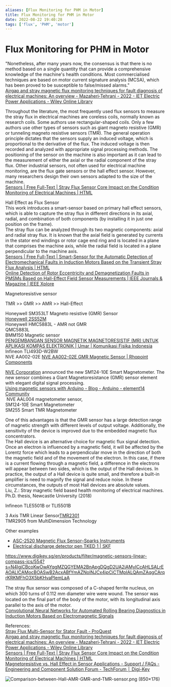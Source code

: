 ```yaml
---
aliases: [Flux Monitoring for PHM in Motor]
title: Flux Monitoring for PHM in Motor
date: 2022-08-22 19:40:28
tags: ['flux', 'PHM', 'motor']
---
```


# Flux Monitoring for PHM in Motor

"Nonetheless, after many years now, the consensus is that there is no method based on a single quantity that can provide a comprehensive knowledge of the machine's health conditions. Most commercialised techniques are based on motor current signature analysis (MCSA), which has been proved to be susceptible to false/missed alarms."  
[Airgap and stray magnetic flux monitoring techniques for fault diagnosis of electrical machines: An overview - Mazaheri‐Tehrani - 2022 - IET Electric Power Applications - Wiley Online Library](https://ietresearch.onlinelibrary.wiley.com/doi/full/10.1049/elp2.12157)

Throughout the literature, the most frequently used flux sensors to measure the stray flux in electrical machines are coreless coils, normally known as research coils. Some authors use rectangular-shaped coils. Only a few authors use other types of sensors such as giant magneto resistive (GMR) or tunneling magneto resistive sensors (TMR). The general operation principle dictates that the sensors supply an induced voltage, which is proportional to the derivative of the flux. The induced voltage is then recorded and analyzed with appropriate signal processing methods. The positioning of the sensor on the machine is also important as it can lead to the measurement of either the axial or the radial component of the stray flux. Other industrial sensors, not often used for electrical machine monitoring, are the flux gate sensors or the hall effect sensor. However, many researchers design their own sensors adapted to the size of the machine.  
[Sensors | Free Full-Text | Stray Flux Sensor Core Impact on the Condition Monitoring of Electrical Machines | HTML](https://www.mdpi.com/1424-8220/20/3/749/htm)

Hall Effect as Flux Sensor  
This work introduces a smart-sensor based on primary hall effect sensors, which is able to capture the stray flux in different directions in its axial, radial, and combination of both components (by installing it in just one position on the frame).  
The stray flux can be analyzed through its two magnetic components: axial and radial stray flux. It is known that the axial field is generated by currents in the stator end windings or rotor cage end ring and is located in a plane that comprises the machine axis, while the radial field is located in a plane perpendicular to the machine axis.  
[Sensors | Free Full-Text | Smart-Sensor for the Automatic Detection of Electromechanical Faults in Induction Motors Based on the Transient Stray Flux Analysis | HTML](https://www.mdpi.com/1424-8220/20/5/1477/htm)  
[Online Detection of Rotor Eccentricity and Demagnetization Faults in PMSMs Based on Hall-Effect Field Sensor Measurements | IEEE Journals & Magazine | IEEE Xplore](https://ieeexplore.ieee.org/abstract/document/8576624?casa_token=spLnl5RFSgsAAAAA:tLIav17BBuwRz458F3twAPtEsOfU2uqOGJ9kK_-sBZN9OfOfmZv-vQpE61dkUvu39xO9udN-zvud6kc)

Magnetoresistive sensor

TMR >> GMR >> AMR >> Hall-Effect

Honeywell SM353LT Magneto resistive (GMR) Sensor  
[Honeywell 2SS52M](https://www.element14.com/community/view-product.jspa?fsku=3111519&nsku=48F2833&COM=noscript)  
Honeywell HMC5883L - AMR not GMR  
QMC5883L  
BMM150 Magnetic sensor  
[PENGEMBANGAN SENSOR MAGNETIK MAGNETORESISTIF (MR) UNTUK APLIKASI KOMPAS ELEKTRONIK | Umar | Komunikasi Fisika Indonesia](https://kfi.ejournal.unri.ac.id/index.php/JKFI/article/view/2919)  
Infineon TLI493D-W2BW  
NVE AA002-02E [NVE AA002-02E GMR Magnetic Sensor | Rhopoint Components](https://www.rhopointcomponents.com/product/sensors/magnetic-sensors/gmr-magnetic-sensors/nve-aa002-02e/#:~:text=Description-,Description,and%20unparalleled%20magnetic%20sensing%20capabilities.)

[NVE Corporation](https://www.nve.com/) announced the new SM124-10E Smart Magnetometer. The new sensor combines a Giant Magnetoresistance (GMR) sensor element with elegant digital signal processing.  
[Using magnetic sensors with Arduino - Blog - Arduino - element14 Community](https://community.element14.com/products/arduino/b/blog/posts/using-magnetic-sensors-with-arduino)  
 NVE AAL004 magnetometer sensor,  
 SM124-10E Smart Magnetometer  
 SM255 Smart TMR Magnetometer

One of this advantages is that the GMR sensor has a large detection range of magnetic strength with different levels of output voltage. Additionally, the sensitivity of the device is improved due to the embedded magnetic flux concentrators.  
The Hall device is an alternative choice for magnetic flux signal detection. Once an electron is influenced by a magnetic field, it will be affected by the Lorentz force which leads to a perpendicular move in the direction of both the magnetic field and of the movement of the electron. In this case, if there is a current flowing through a magnetic field, a difference in the electrons will appear between two sides, which is the output of the Hall devices. In practice, the output of a Hall device is quite small, and therefore a built-in amplifier is need to magnify the signal and reduce noise. In these circumstances, the outputs of most Hall devices are absolute values.  
Liu, Z.: Stray magnetic field based health monitoring of electrical machines. Ph.D. thesis, Newcastle University (2018)

Infineon TLE5501B or TLI5501B

3 Axis TMR Linear Sensor[TMR2301](https://datasheets.globalspec.com/GoTo/GoToWebPage?Context=Part:3+Axis+TMR+Linear+Sensor+--+TMR2301&gotoURL=http%3A%2F%2Fwww.dowaytech.com%2Fen%2F1877.html&gototype=TocPartWebPage&VID=412627&Comp=23&OemId=0)  
TMR2905 from MultiDimension Technology

Other examples

- [ASC-2520 Magnetic Flux Sensor–Sparks Instruments](https://sparks-instruments.com/product/asc-2520-magnetic-flux-sensor/)
- [Electrical discharge detector pen TKED 1 | SKF](https://www.skf.com/group/products/condition-monitoring-systems/basic-condition-monitoring-products/electrical-discharge-current-measurement)

<https://www.digikey.sg/en/products/filter/magnetic-sensors-linear-compass-ics/554?s=N4IgjCBcoKwOwAYqgMZQGYEMA2BnApgDQgD2UA2iAMyICcAHLSALrEAOALlCAMocBOASwB2AcxABfYmAZNoINJCx4ipCiCTMpIALQAmZAqgCArqrKRKMFhO3X5bKHvaPIemLaA>

The stray ﬂux sensor was composed of a C-shaped ferrite nucleus, on which 300 turns of 0.112 mm diameter wire were wound. The sensor was located on the ﬁnal part of the body of the motor, with its longitudinal axis parallel to the axis of the motor.  
[Convolutional Neural Networks for Automated Rolling Bearing Diagnostics in Induction Motors Based on Electromagnetic Signals](https://www.researchgate.net/publication/354233324_Convolutional_Neural_Networks_for_Automated_Rolling_Bearing_Diagnostics_in_Induction_Motors_Based_on_Electromagnetic_Signals)

References:  
[Stray Flux Multi-Sensor for Stator Fault - ProQuest](https://www.proquest.com/docview/2576391203)  
[Airgap and stray magnetic flux monitoring techniques for fault diagnosis of electrical machines: An overview - Mazaheri‐Tehrani - 2022 - IET Electric Power Applications - Wiley Online Library](https://ietresearch.onlinelibrary.wiley.com/doi/full/10.1049/elp2.12157)  
[Sensors | Free Full-Text | Stray Flux Sensor Core Impact on the Condition Monitoring of Electrical Machines | HTML](https://www.mdpi.com/1424-8220/20/3/749/htm)  
[Magnetoresistive vs. Hall Effect in Sensor Applications - Support / FAQs - Engineering and Component Solution Forum - TechForum │ Digi-Key](https://forum.digikey.com/t/magnetoresistive-vs-hall-effect-in-sensor-applications/1185)

![Comparison-between-Hall-AMR-GMR-and-TMR-sensor.png (850×176)](https://www.researchgate.net/publication/342208832/figure/tbl1/AS:905676238905345@1592941450232/Comparison-between-Hall-AMR-GMR-and-TMR-sensor.png)
